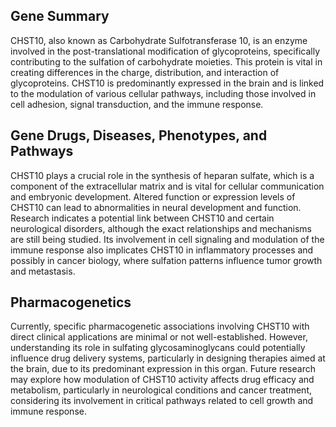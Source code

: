 ## Gene Summary
CHST10, also known as Carbohydrate Sulfotransferase 10, is an enzyme involved in the post-translational modification of glycoproteins, specifically contributing to the sulfation of carbohydrate moieties. This protein is vital in creating differences in the charge, distribution, and interaction of glycoproteins. CHST10 is predominantly expressed in the brain and is linked to the modulation of various cellular pathways, including those involved in cell adhesion, signal transduction, and the immune response.

## Gene Drugs, Diseases, Phenotypes, and Pathways
CHST10 plays a crucial role in the synthesis of heparan sulfate, which is a component of the extracellular matrix and is vital for cellular communication and embryonic development. Altered function or expression levels of CHST10 can lead to abnormalities in neural development and function. Research indicates a potential link between CHST10 and certain neurological disorders, although the exact relationships and mechanisms are still being studied. Its involvement in cell signaling and modulation of the immune response also implicates CHST10 in inflammatory processes and possibly in cancer biology, where sulfation patterns influence tumor growth and metastasis.

## Pharmacogenetics
Currently, specific pharmacogenetic associations involving CHST10 with direct clinical applications are minimal or not well-established. However, understanding its role in sulfating glycosaminoglycans could potentially influence drug delivery systems, particularly in designing therapies aimed at the brain, due to its predominant expression in this organ. Future research may explore how modulation of CHST10 activity affects drug efficacy and metabolism, particularly in neurological conditions and cancer treatment, considering its involvement in critical pathways related to cell growth and immune response.